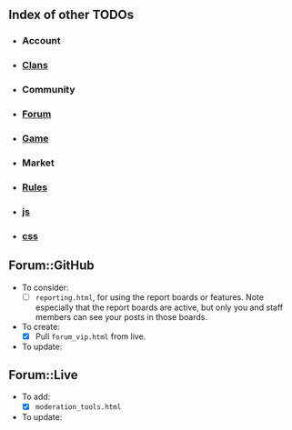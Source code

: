 ## Index of other TODOs
- ### Account
- ### [Clans](https://github.com/TB-FAQ/TB-FAQ/blob/master/FAQ%20Items/Clans/TODO.md)
- ### Community
- ### [Forum](https://github.com/TB-FAQ/TB-FAQ/blob/master/FAQ%20Items/Forum/TODO.md)
- ### [Game](https://github.com/TB-FAQ/TB-FAQ/blob/master/FAQ%20Items/Game/TODO.md)
- ### Market
- ### [Rules](https://github.com/TB-FAQ/TB-FAQ/blob/master/FAQ%20Items/Rules/TODO.md)
- ### [js](https://github.com/TB-FAQ/TB-FAQ/blob/master/js/TODO.md)
- ### [css](https://github.com/TB-FAQ/TB-FAQ/blob/master/css/TODO.md)


## **Forum::GitHub**
- To consider:
  - [ ] `reporting.html`, for using the report boards or features. Note especially that the report boards are active, but only you and staff members can see your posts in those boards.
- To create:
  - [x] Pull `forum_vip.html` from live.
- To update:
  
  
## **Forum::Live**
- To add:
  - [x] `moderation_tools.html`
- To update:
  
